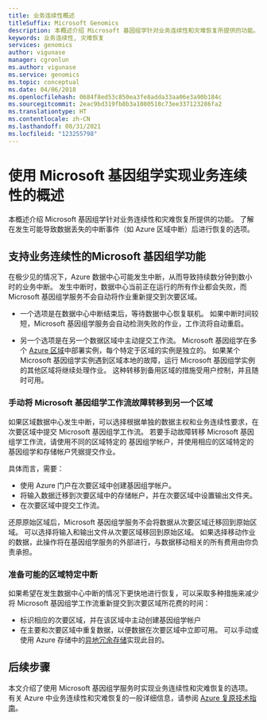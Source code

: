 ```yaml
---
title: 业务连续性概述
titleSuffix: Microsoft Genomics
description: 本概述介绍 Microsoft 基因组学针对业务连续性和灾难恢复所提供的功能。
keywords: 业务连续性, 灾难恢复
services: genomics
author: vigunase
manager: cgronlun
ms.author: vigunase
ms.service: genomics
ms.topic: conceptual
ms.date: 04/06/2018
ms.openlocfilehash: 0684f8ed53c850ea3fe8adda33aa06e3a90b184c
ms.sourcegitcommit: 2eac9bd319fb8b3a1080518c73ee337123286fa2
ms.translationtype: HT
ms.contentlocale: zh-CN
ms.lasthandoff: 08/31/2021
ms.locfileid: "123255798"
---
```

# <a name="overview-of-business-continuity-with-microsoft-genomics"></a>使用 Microsoft 基因组学实现业务连续性的概述
本概述介绍 Microsoft 基因组学针对业务连续性和灾难恢复所提供的功能。 了解在发生可能导致数据丢失的中断事件（如 Azure 区域中断）后进行恢复的选项。 


## <a name="microsoft-genomics-features-that-support-business-continuity"></a>支持业务连续性的Microsoft 基因组学功能 
在极少见的情况下，Azure 数据中心可能发生中断，从而导致持续数分钟到数小时的业务中断。 发生中断时，数据中心当前正在运行的所有作业都会失败，而 Microsoft 基因组学服务不会自动将作业重新提交到次要区域。 

* 一个选项是在数据中心中断结束后，等待数据中心恢复联机。 如果中断时间较短，Microsoft 基因组学服务会自动检测失败的作业，工作流将自动重启。

* 另一个选项是在另一个数据区域中主动提交工作流。 Microsoft 基因组学在多个 [Azure 区域](https://azure.microsoft.com/regions/services/)中部署实例，每个特定于区域的实例是独立的。 如果某个 Microsoft 基因组学实例遇到区域本地的故障，运行 Microsoft 基因组学实例的其他区域将继续处理作业。 这种转移到备用区域的措施受用户控制，并且随时可用。


### <a name="manually-failover-microsoft-genomics-workflows-to-another-region"></a>手动将 Microsoft 基因组学工作流故障转移到另一个区域
如果区域数据中心发生中断，可以选择根据单独的数据主权和业务连续性要求，在次要区域中提交 Microsoft 基因组学工作流。 若要手动故障转移 Microsoft 基因组学工作流，请使用不同的区域特定的 基因组学帐户，并使用相应的区域特定的基因组学和存储帐户凭据提交作业。

具体而言，需要：
* 使用 Azure 门户在次要区域中创建基因组学帐户。 
* 将输入数据迁移到次要区域中的存储帐户，并在次要区域中设置输出文件夹。
* 在次要区域中提交工作流。

还原原始区域后，Microsoft 基因组学服务不会将数据从次要区域迁移回到原始区域。 可以选择将输入和输出文件从次要区域移回到原始区域。  如果选择移动作业的数据，此操作将在基因组学服务的外部进行，与数据移动相关的所有费用由你负责承担。 

### <a name="preparing-for-a-possible-region-specific-outage"></a>准备可能的区域特定中断
如果希望在发生数据中心中断的情况下更快地进行恢复，可以采取多种措施来减少将 Microsoft 基因组学工作流重新提交到次要区域所花费的时间：

* 标识相应的次要区域，并在该区域中主动创建基因组学帐户
* 在主要和次要区域中重复数据，以便数据在次要区域中立即可用。 可以手动或使用 Azure 存储中的[异地冗余存储](../storage/common/storage-redundancy.md)实现此目的。 

## <a name="next-steps"></a>后续步骤
本文介绍了使用 Microsoft 基因组学服务时实现业务连续性和灾难恢复的选项。 有关 Azure 中业务连续性和灾难恢复的一般详细信息，请参阅 [Azure 复原技术指南](/azure/architecture/resiliency/recovery-loss-azure-region)。